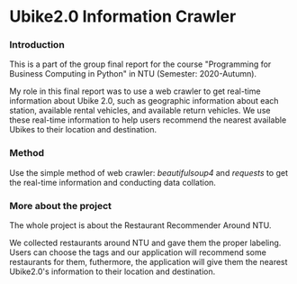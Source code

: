 # Ubike2.0 Information Crawler

### Introduction
This is a part of the group final report for the course "Programming for Business Computing in Python" in NTU (Semester: 2020-Autumn).

My role in this final report was to use a web crawler to get real-time information about Ubike 2.0, such as geographic information about each station, available rental vehicles, and available return vehicles. We use these real-time information to help users recommend the nearest available Ubikes to their location and destination.

### Method
Use the simple method of web crawler: *beautifulsoup4* and *requests* to get the real-time information and conducting data collation.

### More about the project
The whole project is about the Restaurant Recommender Around NTU.

We collected restaurants around NTU and gave them the proper labeling. Users can choose the tags and our application will recommend some restaurants for them, futhermore, the application will give them the nearest Ubike2.0's information to their location and destination.
